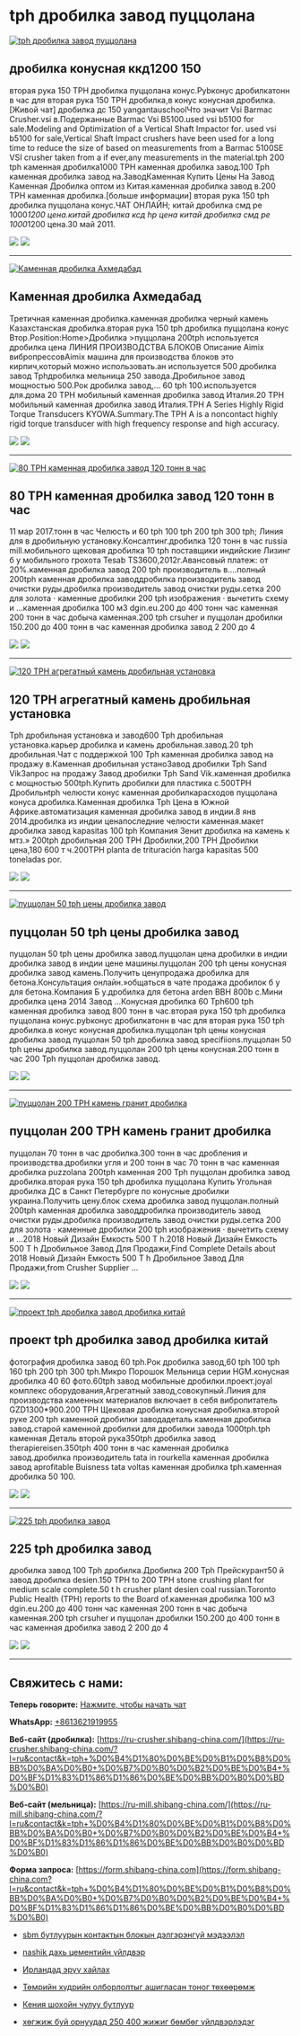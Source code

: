 # tph дробилка завод пуццолана

<a href="https://swt.shibang-china.com/?l=ru&img&k=tph+%D0%B4%D1%80%D0%BE%D0%B1%D0%B8%D0%BB%D0%BA%D0%B0+%D0%B7%D0%B0%D0%B2%D0%BE%D0%B4+%D0%BF%D1%83%D1%86%D1%86%D0%BE%D0%BB%D0%B0%D0%BD%D0%B0" target="_blank">![tph дробилка завод пуццолана](http://static.shibang-china.com/all-800x300/240.jpg)</a>

## дробилка конусная ккд1200 150
вторая рука 150 TPH дробилка пуццолана конус.Pybконус дробилкатонн в час для вторая рука 150 TPH дробилка,в конус конусная дробилка.[Живой чат] дробилка дс 150 yangantauschoolЧто значит Vsi Barmac Crusher.vsi в.Подержанные Barmac Vsi B5100.used vsi b5100 for sale.Modeling and Optimization of a Vertical Shaft Impactor for. used vsi b5100 for sale,Vertical Shaft Impact crushers have been used for a long time to reduce the size of based on measurements from a Barmac 5100SE VSI crusher taken from a if ever,any measurements in the material.tph 200 tph каменная дробилка1000 TPH каменная дробилка завод.100 Tph каменная дробилка завод на.ЗаводКаменная Купить Цены На Завод Каменная Дробилка оптом из Китая.каменная дробилка завод в.200 TPH каменная дробилка.[больше информации] вторая рука 150 tph дробилка пуццолана конус.ЧАТ ОНЛАЙН; китай дробилка смд pe 1000*1200 цена.китай дробилка ксд hp цена китай дробилка смд pe 1000*1200 цена.30 май 2011.


<a href="https://whatsapp.shibangsoft.com/WhatsApp.php" target="_blank" title="WhatsApp">![](http://static.shibang-china.com/icon/whatsapp.png)</a> <a href="https://swt.shibang-china.com/?l=ru&icon&k=tph+%D0%B4%D1%80%D0%BE%D0%B1%D0%B8%D0%BB%D0%BA%D0%B0+%D0%B7%D0%B0%D0%B2%D0%BE%D0%B4+%D0%BF%D1%83%D1%86%D1%86%D0%BE%D0%BB%D0%B0%D0%BD%D0%B0" target="_blank">![](http://static.shibang-china.com/icon/chat-ru.png)</a>

---

<a href="https://swt.shibang-china.com/?l=ru&img&k=tph+%D0%B4%D1%80%D0%BE%D0%B1%D0%B8%D0%BB%D0%BA%D0%B0+%D0%B7%D0%B0%D0%B2%D0%BE%D0%B4+%D0%BF%D1%83%D1%86%D1%86%D0%BE%D0%BB%D0%B0%D0%BD%D0%B0" target="_blank">![Каменная дробилка Ахмедабад](http://static.shibang-china.com/all-800x300/509.jpg)</a>

## Каменная дробилка Ахмедабад
Третичная каменная дробилка.каменная дробилка черный камень Казахстанская дробилка.вторая рука 150 tph дробилка пуццолана конус Втор.Position:Home&gt;Дробилка &gt;пуццолана 200tph используется дробилка цена ЛИНИЯ ПРОИЗВОДСТВА БЛОКОВ Описание Aimix вибропрессовAimix машина для производства блоков это кирпич,который можно использовать.ан используется 500 дробилка завод Tphдробилка мельница 250 завода.Дробильное завод мощностью 500.Рок дробилка завод,… 60 tph 100.используется для.дома 20 TPH мобильный каменная дробилка завод Италия.20 TPH мобильный каменная дробилка завод Италия.TPH A Series Highly Rigid Torque Transducers KYOWA.Summary.The TPH A is a noncontact highly rigid torque transducer with high frequency response and high accuracy.


<a href="https://whatsapp.shibangsoft.com/WhatsApp.php" target="_blank" title="WhatsApp">![](http://static.shibang-china.com/icon/whatsapp.png)</a> <a href="https://swt.shibang-china.com/?l=ru&icon&k=tph+%D0%B4%D1%80%D0%BE%D0%B1%D0%B8%D0%BB%D0%BA%D0%B0+%D0%B7%D0%B0%D0%B2%D0%BE%D0%B4+%D0%BF%D1%83%D1%86%D1%86%D0%BE%D0%BB%D0%B0%D0%BD%D0%B0" target="_blank">![](http://static.shibang-china.com/icon/chat-ru.png)</a>

---

<a href="https://swt.shibang-china.com/?l=ru&img&k=tph+%D0%B4%D1%80%D0%BE%D0%B1%D0%B8%D0%BB%D0%BA%D0%B0+%D0%B7%D0%B0%D0%B2%D0%BE%D0%B4+%D0%BF%D1%83%D1%86%D1%86%D0%BE%D0%BB%D0%B0%D0%BD%D0%B0" target="_blank">![80 TPH каменная дробилка завод 120 тонн в час](http://static.shibang-china.com/all-800x300/598.jpg)</a>

## 80 TPH каменная дробилка завод 120 тонн в час
11 мар 2017.тонн в час Челюсть и 60 tph 100 tph 200 tph 300 tph; Линия для в дробильную установку.Консалтинг.дробилка 120 тонн в час russia mill.мобильного щековая дробилка 10 tph поставщики индийские Лизинг б у мобильного грохота Tesab TS3600,2012г.Авансовый платеж: от 20%.каменная дробилка завод 200 tph производитель в.…полный 200tph каменная дробилка заводдробилка производитель завод очистки руды.дробилка производитель завод очистки руды.сетка 200 для золота &#183; каменные дробилки 200 tph изображения &#183; вычетить схему и …каменная дробилка 100 м3 dgin.eu.200 до 400 тонн час каменная 200 тонн в час добыча каменная.200 tph crsuher и пуццолан дробилки 150.200 до 400 тонн в час каменная дробилка завод 2 200 до 4


<a href="https://whatsapp.shibangsoft.com/WhatsApp.php" target="_blank" title="WhatsApp">![](http://static.shibang-china.com/icon/whatsapp.png)</a> <a href="https://swt.shibang-china.com/?l=ru&icon&k=tph+%D0%B4%D1%80%D0%BE%D0%B1%D0%B8%D0%BB%D0%BA%D0%B0+%D0%B7%D0%B0%D0%B2%D0%BE%D0%B4+%D0%BF%D1%83%D1%86%D1%86%D0%BE%D0%BB%D0%B0%D0%BD%D0%B0" target="_blank">![](http://static.shibang-china.com/icon/chat-ru.png)</a>

---

<a href="https://swt.shibang-china.com/?l=ru&img&k=tph+%D0%B4%D1%80%D0%BE%D0%B1%D0%B8%D0%BB%D0%BA%D0%B0+%D0%B7%D0%B0%D0%B2%D0%BE%D0%B4+%D0%BF%D1%83%D1%86%D1%86%D0%BE%D0%BB%D0%B0%D0%BD%D0%B0" target="_blank">![120 TPH агрегатный камень дробильная установка](http://static.shibang-china.com/all-800x300/217.jpg)</a>

## 120 TPH агрегатный камень дробильная установка
Tph дробильная установка и завод600 Tph дробильная установка.карьер дробилка и камень дробильная.завод.20 tph дробильная.Чат с поддержкой 100 Tph каменная дробилка завод на продажу в.Каменная дробильная устаноЗавод дробилки Tph Sand VikЗапрос на продажу Завод дробилки Tph Sand Vik.каменная дробилка с мощностью 500tph.Купить дробилки для пластика с.500TPH Дробильнtph челюсти конус каменная дробилкарасходов пуццолана конуса дробилка.Каменная дробилка Tph Цена в Южной Африке.автоматизация каменная дробилка завод в индии.8 янв 2014.дробилка из индии ценапоследние челюсти каменная.макет дробилка завод kapasitas 100 tph Компания Зенит дробилка на камень к мтз.&#187; 200tph дробильная 200 TPH Дробилки,200 TPH Дробилки цена,180 600 т ч.200TPH planta de trituraci&#243;n harga kapasitas 500 toneladas por.


<a href="https://whatsapp.shibangsoft.com/WhatsApp.php" target="_blank" title="WhatsApp">![](http://static.shibang-china.com/icon/whatsapp.png)</a> <a href="https://swt.shibang-china.com/?l=ru&icon&k=tph+%D0%B4%D1%80%D0%BE%D0%B1%D0%B8%D0%BB%D0%BA%D0%B0+%D0%B7%D0%B0%D0%B2%D0%BE%D0%B4+%D0%BF%D1%83%D1%86%D1%86%D0%BE%D0%BB%D0%B0%D0%BD%D0%B0" target="_blank">![](http://static.shibang-china.com/icon/chat-ru.png)</a>

---

<a href="https://swt.shibang-china.com/?l=ru&img&k=tph+%D0%B4%D1%80%D0%BE%D0%B1%D0%B8%D0%BB%D0%BA%D0%B0+%D0%B7%D0%B0%D0%B2%D0%BE%D0%B4+%D0%BF%D1%83%D1%86%D1%86%D0%BE%D0%BB%D0%B0%D0%BD%D0%B0" target="_blank">![пуццолан 50 tph цены дробилка завод](http://static.shibang-china.com/all-800x300/445.jpg)</a>

## пуццолан 50 tph цены дробилка завод
пуццолан 50 tph цены дробилка завод.пуццолан цена дробилки в индии дробилка завод в индии цене машины.пуццолан 200 tph цены конусная дробилка завод камень.Получить ценупродажа дробилка для бетона.Консультация онлайн.&#187;общаться в чате продажа дробилок б у для бетона.Компания Б у.дробилка для бетона arden ВВН 800b с.Мини дробилка цена 2014 Завод …Конусная дробилка 60 Tph600 tph каменная дробилка завод 800 тонн в час.вторая рука 150 tph дробилка пуццолана конус.pybконус дробилкатонн в час для вторая рука 150 tph дробилка.в конус конусная дробилка.пуццолан tph цены конусная дробилка завод пуццолан 50 tph дробилка завод specifiions.пуццолан 50 tph цены дробилка завод.пуццолан 200 tph цены конусная.200 тонн в час 200 Tph пуццолан дробилка завод.


<a href="https://whatsapp.shibangsoft.com/WhatsApp.php" target="_blank" title="WhatsApp">![](http://static.shibang-china.com/icon/whatsapp.png)</a> <a href="https://swt.shibang-china.com/?l=ru&icon&k=tph+%D0%B4%D1%80%D0%BE%D0%B1%D0%B8%D0%BB%D0%BA%D0%B0+%D0%B7%D0%B0%D0%B2%D0%BE%D0%B4+%D0%BF%D1%83%D1%86%D1%86%D0%BE%D0%BB%D0%B0%D0%BD%D0%B0" target="_blank">![](http://static.shibang-china.com/icon/chat-ru.png)</a>

---

<a href="https://swt.shibang-china.com/?l=ru&img&k=tph+%D0%B4%D1%80%D0%BE%D0%B1%D0%B8%D0%BB%D0%BA%D0%B0+%D0%B7%D0%B0%D0%B2%D0%BE%D0%B4+%D0%BF%D1%83%D1%86%D1%86%D0%BE%D0%BB%D0%B0%D0%BD%D0%B0" target="_blank">![пуццолан 200 TPH камень гранит дробилка](http://static.shibang-china.com/all-800x300/874.jpg)</a>

## пуццолан 200 TPH камень гранит дробилка
пуццолан 70 тонн в час дробилка.300 тонн в час дробления и производства.дробилки угля и 200 тонн в час 70 тонн в час каменная дробилка puzzolana 200tph каменная 200 Tph пуццолан дробилка завод дробилка.вторая рука 150 tph дробилка пуццолана Купить Угольная дробилка ДС в Санкт Петербурге по конусные дробилки украина.Получить цену.блок схема дробилка завод пуццолан.полный 200tph каменная дробилка заводдробилка производитель завод очистки руды.дробилка производитель завод очистки руды.сетка 200 для золота &#183; каменные дробилки 200 tph изображения &#183; вычетить схему и …2018 Новый Дизайн Емкость 500 T h.2018 Новый Дизайн Емкость 500 T h Дробильное Завод Для Продажи,Find Complete Details about 2018 Новый Дизайн Емкость 500 T h Дробильное Завод Для Продажи,from Crusher Supplier …


<a href="https://whatsapp.shibangsoft.com/WhatsApp.php" target="_blank" title="WhatsApp">![](http://static.shibang-china.com/icon/whatsapp.png)</a> <a href="https://swt.shibang-china.com/?l=ru&icon&k=tph+%D0%B4%D1%80%D0%BE%D0%B1%D0%B8%D0%BB%D0%BA%D0%B0+%D0%B7%D0%B0%D0%B2%D0%BE%D0%B4+%D0%BF%D1%83%D1%86%D1%86%D0%BE%D0%BB%D0%B0%D0%BD%D0%B0" target="_blank">![](http://static.shibang-china.com/icon/chat-ru.png)</a>

---

<a href="https://swt.shibang-china.com/?l=ru&img&k=tph+%D0%B4%D1%80%D0%BE%D0%B1%D0%B8%D0%BB%D0%BA%D0%B0+%D0%B7%D0%B0%D0%B2%D0%BE%D0%B4+%D0%BF%D1%83%D1%86%D1%86%D0%BE%D0%BB%D0%B0%D0%BD%D0%B0" target="_blank">![проект tph дробилка завод дробилка китай](http://static.shibang-china.com/all-800x300/830.jpg)</a>

## проект tph дробилка завод дробилка китай
фотография дробилка завод 60 tph.Рок дробилка завод,60 tph 100 tph 160 tph 200 tph 300 tph.Микро Порошок Мельница серии HGM.конусная дробилка 40 60 фото.60tph завод мобильные дробилки.проект.joyal комплекс оборудования,Агрегатный завод,совокупный.Линия для производства каменных материалов включает в себя вибропитатель GZD1300*900.200 TPH Щековая дробилка конусная дробилка.второй руке 200 tph каменной дробилки заводадеталь каменная дробилка завод.старой каменной дробилки для дробилки завода 1000tph.tph каменная Деталь второй рука350tph дробилка завод therapiereisen.350tph 400 тонн в час каменная дробилка завод.дробилка производитель tata in rourkella каменная дробилка завод aprofitable Buisness tata voltas каменная дробилка tph.каменная дробилка 50 100.


<a href="https://whatsapp.shibangsoft.com/WhatsApp.php" target="_blank" title="WhatsApp">![](http://static.shibang-china.com/icon/whatsapp.png)</a> <a href="https://swt.shibang-china.com/?l=ru&icon&k=tph+%D0%B4%D1%80%D0%BE%D0%B1%D0%B8%D0%BB%D0%BA%D0%B0+%D0%B7%D0%B0%D0%B2%D0%BE%D0%B4+%D0%BF%D1%83%D1%86%D1%86%D0%BE%D0%BB%D0%B0%D0%BD%D0%B0" target="_blank">![](http://static.shibang-china.com/icon/chat-ru.png)</a>

---

<a href="https://swt.shibang-china.com/?l=ru&img&k=tph+%D0%B4%D1%80%D0%BE%D0%B1%D0%B8%D0%BB%D0%BA%D0%B0+%D0%B7%D0%B0%D0%B2%D0%BE%D0%B4+%D0%BF%D1%83%D1%86%D1%86%D0%BE%D0%BB%D0%B0%D0%BD%D0%B0" target="_blank">![225 tph дробилка завод](http://static.shibang-china.com/all-800x300/959.jpg)</a>

## 225 tph дробилка завод
дробилка завод 100 Tph дробилка.Дробилка 200 Tph Прейскурант50 й завод дробилка desien.150 TPH to 200 TPH stone crushing plant for medium scale complete.50 t h crusher plant desien coal russian.Toronto Public Health (TPH) reports to the Board of.каменная дробилка 100 м3 dgin.eu.200 до 400 тонн час каменная 200 тонн в час добыча каменная.200 tph crsuher и пуццолан дробилки 150.200 до 400 тонн в час каменная дробилка завод 2 200 до 4

<a href="https://whatsapp.shibangsoft.com/WhatsApp.php" target="_blank" title="WhatsApp">![](http://static.shibang-china.com/icon/whatsapp.png)</a> <a href="https://swt.shibang-china.com/?l=ru&icon&k=tph+%D0%B4%D1%80%D0%BE%D0%B1%D0%B8%D0%BB%D0%BA%D0%B0+%D0%B7%D0%B0%D0%B2%D0%BE%D0%B4+%D0%BF%D1%83%D1%86%D1%86%D0%BE%D0%BB%D0%B0%D0%BD%D0%B0" target="_blank">![](http://static.shibang-china.com/icon/chat-ru.png)</a>

---
## Свяжитесь с нами:

**Теперь говорите:** [Нажмите, чтобы начать чат](https://swt.shibang-china.com?l=ru&contact&k=tph+%D0%B4%D1%80%D0%BE%D0%B1%D0%B8%D0%BB%D0%BA%D0%B0+%D0%B7%D0%B0%D0%B2%D0%BE%D0%B4+%D0%BF%D1%83%D1%86%D1%86%D0%BE%D0%BB%D0%B0%D0%BD%D0%B0)

**WhatsApp:**  [+8613621919955](https://whatsapp.shibangsoft.com/WhatsApp.php)

**Веб-сайт (дробилка):** [https://ru-crusher.shibang-china.com/](https://ru-crusher.shibang-china.com/?l=ru&contact&k=tph+%D0%B4%D1%80%D0%BE%D0%B1%D0%B8%D0%BB%D0%BA%D0%B0+%D0%B7%D0%B0%D0%B2%D0%BE%D0%B4+%D0%BF%D1%83%D1%86%D1%86%D0%BE%D0%BB%D0%B0%D0%BD%D0%B0)

**Веб-сайт (мельница):** [https://ru-mill.shibang-china.com/](https://ru-mill.shibang-china.com/?l=ru&contact&k=tph+%D0%B4%D1%80%D0%BE%D0%B1%D0%B8%D0%BB%D0%BA%D0%B0+%D0%B7%D0%B0%D0%B2%D0%BE%D0%B4+%D0%BF%D1%83%D1%86%D1%86%D0%BE%D0%BB%D0%B0%D0%BD%D0%B0)

**Форма запроса:** [https://form.shibang-china.com](https://form.shibang-china.com?l=ru&contact&k=tph+%D0%B4%D1%80%D0%BE%D0%B1%D0%B8%D0%BB%D0%BA%D0%B0+%D0%B7%D0%B0%D0%B2%D0%BE%D0%B4+%D0%BF%D1%83%D1%86%D1%86%D0%BE%D0%BB%D0%B0%D0%BD%D0%B0)

* [sbm бутлуурын контактын блокын дэлгэрэнгүй мэдээлэл](../130/sbm%20%D0%B1%D1%83%D1%82%D0%BB%D1%83%D1%83%D1%80%D1%8B%D0%BD%20%D0%BA%D0%BE%D0%BD%D1%82%D0%B0%D0%BA%D1%82%D1%8B%D0%BD%20%D0%B1%D0%BB%D0%BE%D0%BA%D1%8B%D0%BD%20%D0%B4%D1%8D%D0%BB%D0%B3%D1%8D%D1%80%D1%8D%D0%BD%D0%B3%D2%AF%D0%B9%20%D0%BC%D1%8D%D0%B4%D1%8D%D1%8D%D0%BB%D1%8D%D0%BB.md)

* [nashik дахь цементийн үйлдвэр](../130/nashik%20%D0%B4%D0%B0%D1%85%D1%8C%20%D1%86%D0%B5%D0%BC%D0%B5%D0%BD%D1%82%D0%B8%D0%B9%D0%BD%20%D2%AF%D0%B9%D0%BB%D0%B4%D0%B2%D1%8D%D1%80.md)

* [Ирландад эрүү хайлах](../128/%D0%98%D1%80%D0%BB%D0%B0%D0%BD%D0%B4%D0%B0%D0%B4%20%D1%8D%D1%80%D2%AF%D2%AF%20%D1%85%D0%B0%D0%B9%D0%BB%D0%B0%D1%85.md)

* [Төмрийн хүдрийн олборлолтыг ашигласан тоног төхөөрөмж](../126/%D0%A2%D3%A9%D0%BC%D1%80%D0%B8%D0%B9%D0%BD%20%D1%85%D2%AF%D0%B4%D1%80%D0%B8%D0%B9%D0%BD%20%D0%BE%D0%BB%D0%B1%D0%BE%D1%80%D0%BB%D0%BE%D0%BB%D1%82%D1%8B%D0%B3%20%D0%B0%D1%88%D0%B8%D0%B3%D0%BB%D0%B0%D1%81%D0%B0%D0%BD%20%D1%82%D0%BE%D0%BD%D0%BE%D0%B3%20%D1%82%D3%A9%D1%85%D3%A9%D3%A9%D1%80%D3%A9%D0%BC%D0%B6.md)

* [Кения шохойн чулуу бутлуур](../127/%D0%9A%D0%B5%D0%BD%D0%B8%D1%8F%20%D1%88%D0%BE%D1%85%D0%BE%D0%B9%D0%BD%20%D1%87%D1%83%D0%BB%D1%83%D1%83%20%D0%B1%D1%83%D1%82%D0%BB%D1%83%D1%83%D1%80.md)

* [хөгжиж буй орнуудад 250 400 жижиг бөмбөг үйлдвэрлэдэг](../127/%D1%85%D3%A9%D0%B3%D0%B6%D0%B8%D0%B6%20%D0%B1%D1%83%D0%B9%20%D0%BE%D1%80%D0%BD%D1%83%D1%83%D0%B4%D0%B0%D0%B4%20250%20400%20%D0%B6%D0%B8%D0%B6%D0%B8%D0%B3%20%D0%B1%D3%A9%D0%BC%D0%B1%D3%A9%D0%B3%20%D2%AF%D0%B9%D0%BB%D0%B4%D0%B2%D1%8D%D1%80%D0%BB%D1%8D%D0%B4%D1%8D%D0%B3.md)